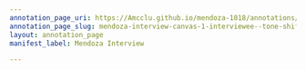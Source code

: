```yaml
---
annotation_page_uri: https://Amcclu.github.io/mendoza-1018/annotations/mendoza-interview-canvas-1-interviewee--tone-shift--contextualizing--body-language--eye-contact--squint---gesturing.json
annotation_page_slug: mendoza-interview-canvas-1-interviewee--tone-shift--contextualizing--body-language--eye-contact--squint---gesturing
layout: annotation_page
manifest_label: Mendoza Interview

---
```

